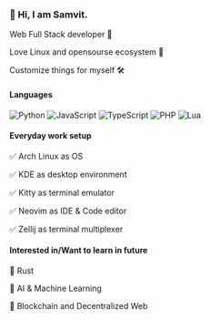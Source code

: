 ### 👋 Hi, I am Samvit.
<p>Web Full Stack developer 🧪</p>
<p>Love Linux and opensourse ecosystem 🚀</p>
<p>Customize things for myself 🛠️</p>

#### Languages
![Python](https://img.shields.io/badge/Python-14354C?style=for-the-badge&logo=python&logoColor=white)
![JavaScript](https://img.shields.io/badge/JavaScript-323330?style=for-the-badge&logo=javascript&logoColor=F7DF1E)
![TypeScript](https://img.shields.io/badge/TypeScript-007ACC?style=for-the-badge&logo=typescript&logoColor=white)
![PHP](https://img.shields.io/badge/PHP-777BB4?style=for-the-badge&logo=php&logoColor=white)
![Lua](https://img.shields.io/badge/Lua-2C2D72?style=for-the-badge&logo=lua&logoColor=white)

#### Everyday work setup
✅ Arch Linux as OS
  
✅ KDE as desktop environment
  
✅ Kitty as terminal emulator
  
✅ Neovim as IDE & Code editor
  
✅ Zellij as terminal multiplexer

#### Interested in/Want to learn in future
📖 Rust
  
📖 AI & Machine Learning
  
📖 Blockchain and Decentralized Web
